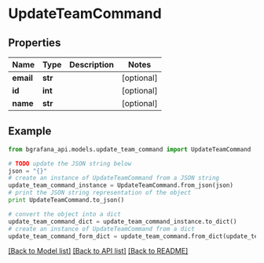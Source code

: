 # UpdateTeamCommand


## Properties
Name | Type | Description | Notes
------------ | ------------- | ------------- | -------------
**email** | **str** |  | [optional] 
**id** | **int** |  | [optional] 
**name** | **str** |  | [optional] 

## Example

```python
from bgrafana_api.models.update_team_command import UpdateTeamCommand

# TODO update the JSON string below
json = "{}"
# create an instance of UpdateTeamCommand from a JSON string
update_team_command_instance = UpdateTeamCommand.from_json(json)
# print the JSON string representation of the object
print UpdateTeamCommand.to_json()

# convert the object into a dict
update_team_command_dict = update_team_command_instance.to_dict()
# create an instance of UpdateTeamCommand from a dict
update_team_command_form_dict = update_team_command.from_dict(update_team_command_dict)
```
[[Back to Model list]](../README.md#documentation-for-models) [[Back to API list]](../README.md#documentation-for-api-endpoints) [[Back to README]](../README.md)


